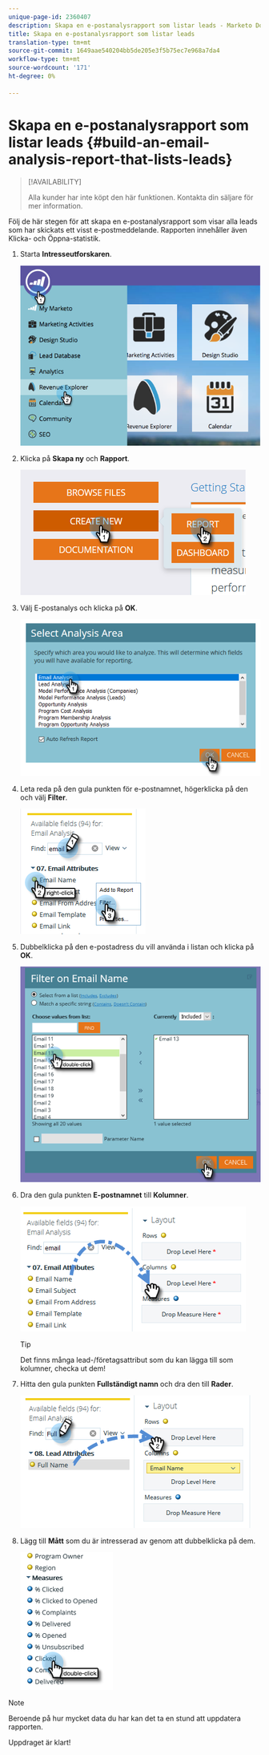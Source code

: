 ```yaml
---
unique-page-id: 2360407
description: Skapa en e-postanalysrapport som listar leads - Marketo Docs - produktdokumentation
title: Skapa en e-postanalysrapport som listar leads
translation-type: tm+mt
source-git-commit: 1649aae540204bb5de205e3f5b75ec7e968a7da4
workflow-type: tm+mt
source-wordcount: '171'
ht-degree: 0%

---
```



# Skapa en e-postanalysrapport som listar leads {#build-an-email-analysis-report-that-lists-leads}

>[!AVAILABILITY]
>
>Alla kunder har inte köpt den här funktionen. Kontakta din säljare för mer information.

Följ de här stegen för att skapa en e-postanalysrapport som visar alla leads som har skickats ett visst e-postmeddelande. Rapporten innehåller även Klicka- och Öppna-statistik.

1. Starta **Intresseutforskaren**.

   ![](assets/report-that-lists-leads-1.png)

1. Klicka på **Skapa ny** och **Rapport**.

   ![](assets/report-that-lists-leads-2.png)

1. Välj E-postanalys och klicka på **OK**.

   ![](assets/report-that-lists-leads-3.png)

1. Leta reda på den gula punkten för e-postnamnet, högerklicka på den och välj **Filter**.

   ![](assets/report-that-lists-leads-4.png)

1. Dubbelklicka på den e-postadress du vill använda i listan och klicka på **OK**.

   ![](assets/report-that-lists-leads-5.png)

1. Dra den gula punkten **E-postnamnet** till **Kolumner**.

   ![](assets/report-that-lists-leads-6.png)

   >[!TIP]
   >
   >Det finns många lead-/företagsattribut som du kan lägga till som kolumner, checka ut dem!

1. Hitta den gula punkten **Fullständigt namn** och dra den till **Rader**.

   ![](assets/report-that-lists-leads-7.png)

1. Lägg till **Mått** som du är intresserad av genom att dubbelklicka på dem.

   ![](assets/report-that-lists-leads-8.png)

>[!NOTE]
>
>Beroende på hur mycket data du har kan det ta en stund att uppdatera rapporten.

Uppdraget är klart!
